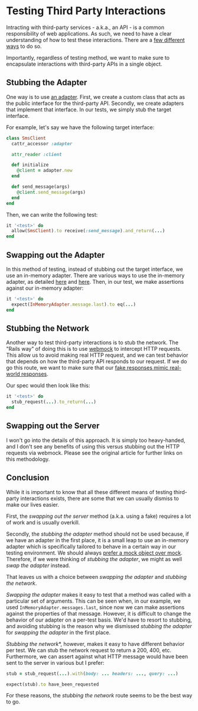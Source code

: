 # Testing Third Party Interactions

Intracting with third-party services - a.k.a., an API - is a common
responsibility of web applications. As such, we need to have a clear
understanding of how to test these interactions. There are a [few different
ways](https://thoughtbot.com/blog/testing-third-party-interactions) to do so.

Importantly, regardless of testing method, we want to make sure to encapsulate
interactions with third-party APIs in a single object.

## Stubbing the Adapter
One way is to use [an
adapter](https://refactoring.guru/design-patterns/adapter/ruby/example).
First, we create a custom class that acts as the public interface for the
third-party API. Secondly, we create adapters that implement that interface. In
our tests, we simply stub the target interface.

For example, let's say we have the following target interface:

```ruby
class SmsClient
  cattr_accessor :adapter

  attr_reader :client

  def initialize
    @client = adapter.new
  end

  def send_message(args)
    @client.send_message(args)
  end
end
```

Then, we can write the following test:

```ruby
it '<test>' do
  allow(SmsClient).to receive(:send_message).and_return(...)
end
```


## Swapping out the Adapter

In this method of testing, instead of stubbing out the target interface, we use
an in-memory adapter. There are various ways to use the in-memory adapter, as
detailed [here](https://thoughtbot.com/blog/testing-sms-interactions) and
[here](https://thoughtbot.com/blog/faking-external-services-in-tests-with-adapters).
Then, in our test, we make assertions against our in-memory adapter:

```ruby
it '<test>' do
  expect(InMemoryAdapter.message.last).to eq(...)
end
```

## Stubbing the Network

Another way to test third-party interactions is to stub the network. The "Rails
way" of doing this is to use [webmock](https://rubygems.org/gems/webmock) to
intercept HTTP requests. This allow us to avoid making real HTTP request, and we
can test behavior that depends on how the third-party API responds to our
request. If we do go this route, we want to make sure that our [fake responses
mimic real-world responses](./webmock.md).

Our spec would then look like this:

```ruby
it '<test>' do
  stub_request(...).to_return(...)
end
```

## Swapping out the Server

I won't go into the details of this approach. It is simply too heavy-handed, and
I don't see any benefits of using this versus stubbing out the HTTP requests via
webmock. Please see the original article for further links on this methodology.

## Conclusion

While it is important to know that all these different means of testing
third-party interactions exists, there are some that we can usually dismiss to
make our lives easier.

First, the *swapping out the server* method (a.k.a. using a fake) requires a lot
of work and is usually overkill.

Secondly, the *stubbing the adapter* method should not be used because, if we
have an adapter in the first place, it is a small leap to use an in-memory
adapter which is specifically tailored to behave in a certain way in our testing
environment. We should always [prefer a mock object over
mock](http://blog.plataformatec.com.br/2015/10/mocks-and-explicit-contracts/).
Therefore, if we were thinking of *stubbing the adapter*, we might as well *swap
the adapter* instead.

That leaves us with a choice between *swapping the adapter* and *stubbing the
network*.

*Swapping the adapter* makes it easy to test that a method was called with a
particular set of arguments. This can be seen when, in our example, we used
`InMemoryAdapter.messages.last`, since now we can make assertions against the
properties of that message. However, it is difficult to change the behavior of
our adapter on a per-test basis. We'd have to resort to stubbing, and avoiding
stubbing is the reason why we dismissed *stubbing the adapter* for *swapping the
adapter* in the first place.

*Stubbing the network**, however, makes it easy to have different behavior per
test. We can stub the network request to return a 200, 400, etc. Furthermore, we
can assert against what HTTP message would have been sent to the server in
various but I prefer:

```ruby
stub = stub_request(...).with(body: ... headers: ..., query: ...)

expect(stub).to have_been_requested
```

For these reasons, the *stubbing the network* route seems to be the best way to
go.
